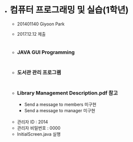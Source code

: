 

- # 컴퓨터 프로그래밍 및 실습(1학년)

  - 201401140 Giyoon Park

  - 2017.12.12 제출 <br/></br>

  - ### JAVA GUI Programming <br/></br>

  - ### 도서관 관리 프로그램 <br/></br>

  - ### Library Management Description.pdf  참고

    - Send a message to members 미구현
    - Send a message to manager 미구현

  </br>

  - 관리자 ID : 2014
  - 관리자 비밀번호 : 0000
  - InitialScreen.java 실행







